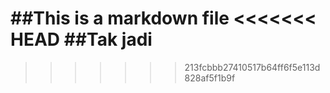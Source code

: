 ##This is a markdown file
<<<<<<< HEAD
##Tak jadi
=======
>>>>>>> 213fcbbb27410517b64ff6f5e113d828af5f1b9f
